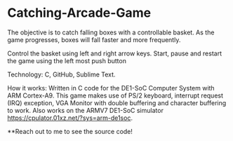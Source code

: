 # Catching-Arcade-Game

The objective is to catch falling boxes with a controllable basket. As the game progresses, boxes will fall faster and more frequently.

Control the basket using left and right arrow keys.
Start, pause and restart the game using the left most push button

Technology: C, GitHub, Sublime Text.

How it works:
Written in C code for the DE1-SoC Computer System with ARM Cortex-A9. This game makes use of PS/2 keyboard, interrupt request (IRQ) exception, VGA Monitor with double buffering and character buffering to work. Also works on the ARMV7 DE1-SoC simulator https://cpulator.01xz.net/?sys=arm-de1soc.

**Reach out to me to see the source code!
